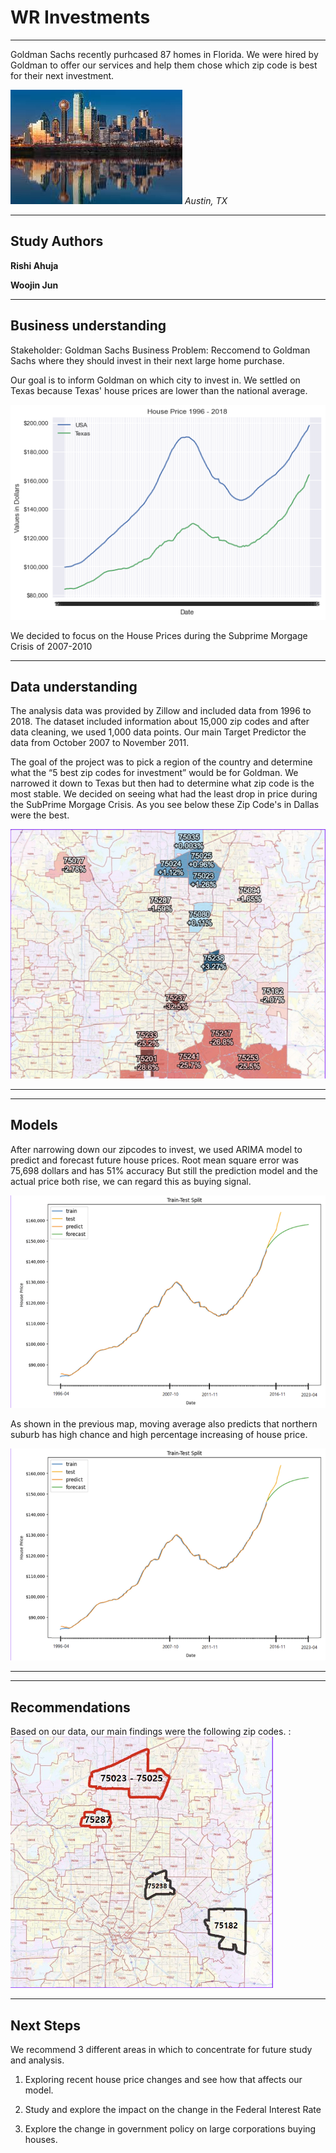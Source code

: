 # WR Investments  
---  

Goldman Sachs recently purhcased 87 homes in Florida. We were hired by Goldman to offer our services and help them chose which zip code is best for their next investment.  

![Austin, TX](Images/Dallas%2CTX.jpeg)
*Austin, TX*  


---
## Study Authors  

**Rishi Ahuja**  
  

**Woojin Jun**  


---
## Business understanding  

Stakeholder: Goldman Sachs 
Business Problem: Reccomend to Goldman Sachs where they should invest in their next large home purchase. 

Our goal is to inform Goldman on which city to invest in. We settled on Texas because Texas' house prices are lower than the national average. 

![House Price](Images/House%20Price%201996-2018.png)


We decided to focus on the House Prices during the Subprime Morgage Crisis of 2007-2010

---  
## Data understanding  

The analysis data was provided by Zillow and included data from 1996 to 2018. The dataset included information about 15,000 zip codes and after data cleaning, we used 1,000 data points.  Our main Target Predictor the data from October 2007 to November 2011. 



 The goal of the project was to pick a region of the country and determine what the “5 best zip codes for investment” would be for Goldman.  We narrowed it down to Texas but then had to determine what zip code is the most stable. We decided on seeing what had the least drop in price during the SubPrime Morgage Crisis. As you see below these Zip Code's in Dallas were the best.   

![Zip Code Map](Images/Dallas%20Zip%20Code%20Map.png)

---


---
## Models  

After narrowing down our zipcodes to invest, we used ARIMA model to predict and forecast future house prices. Root mean square error was 75,698 dollars and has 51% accuracy But still the prediction model and the actual price both rise, we can regard this as buying signal. 

![Arima Model](Images/Arima%20Model.png)

As shown in the previous map, moving average also predicts that northern suburb has high chance and high percentage increasing of house price.

![Moving Average](Images/Arima%20Model.png)

---


---
## Recommendations  

Based on our data, our main findings were the following zip codes. :  
![Recommendations](Images/Recommendations.png)

---
## Next Steps  

We recommend 3 different areas in which to concentrate for future study and analysis.  

1. Exploring recent house price changes and see how that affects our model.   

2. Study and explore the impact on the change in the Federal Interest Rate  

3. Explore the change in government policy on large corporations buying houses.   


```